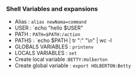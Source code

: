 ### Shell Variables and expansions
- Alias : `alias newNama=command`
- USER : `echo "hello $USER"
- PATH : `PATH=$PATH:/action`
- PATHS : `echo $PATH | tr ":" "\n" | wc -l
- GLOBALS VARIABLES : `printenv`
- LOCALS VARIABLES : `set`
- Create local variable :`BETTY:Holberton`
- Create global variable : `export HOLBERTON:Betty`
